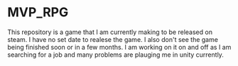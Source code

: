 # MVP_RPG

This repository is a game that I am currently making to be released on steam. I have no set date to realese the game.
I also don't see the game being finished soon or in a few months. 
I am working on it on and off as I am searching for a job and many problems are plauging me in unity currently.
